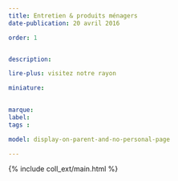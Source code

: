 ```yaml
---
title: Entretien & produits ménagers
date-publication: 20 avril 2016

order: 1


description: 

lire-plus: visitez notre rayon

miniature: 
 

marque: 
label:
tags : 

model: display-on-parent-and-no-personal-page

---
```


<!-- ******************************** -->
<!-- **** intro rayon **** -->



<!-- **** fin intro rayon ********* -->
<!-- ****************************** -->
<!--fin-excerpt-->

{% include coll_ext/main.html %}

